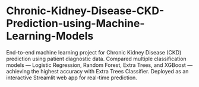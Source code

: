 # Chronic-Kidney-Disease-CKD-Prediction-using-Machine-Learning-Models
End-to-end machine learning project for Chronic Kidney Disease (CKD) prediction using patient diagnostic data. Compared multiple classification models — Logistic Regression, Random Forest, Extra Trees, and XGBoost — achieving the highest accuracy with Extra Trees Classifier. Deployed as an interactive Streamlit web app for real-time prediction.

